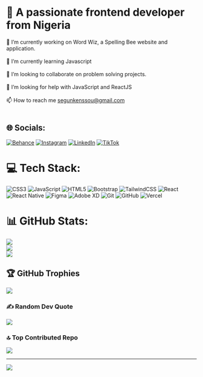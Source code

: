# 💫 A passionate frontend developer from Nigeria
🔭 I’m currently working on Word Wiz, a Spelling Bee website and application.<br><br>🌱 I’m currently learning Javascript<br><br>👯 I’m looking to collaborate on problem solving projects.<br><br>🤝 I’m looking for help with JavaScript and ReactJS<br><br>📫 How to reach me segunkenssou@gmail.com<br><br>


## 🌐 Socials:
[![Behance](https://img.shields.io/badge/Behance-1769ff?logo=behance&logoColor=white)](https://behance.net/kenssou) [![Instagram](https://img.shields.io/badge/Instagram-%23E4405F.svg?logo=Instagram&logoColor=white)](https://instagram.com/Kenssou) [![LinkedIn](https://img.shields.io/badge/LinkedIn-%230077B5.svg?logo=linkedin&logoColor=white)](https://www.linkedin.com/in/segun-kenssou-ab8460151/) [![TikTok](https://img.shields.io/badge/TikTok-%23000000.svg?logo=TikTok&logoColor=white)](https://tiktok.com/@Kenssou_) 

# 💻 Tech Stack:
![CSS3](https://img.shields.io/badge/css3-%231572B6.svg?style=for-the-badge&logo=css3&logoColor=white) ![JavaScript](https://img.shields.io/badge/javascript-%23323330.svg?style=for-the-badge&logo=javascript&logoColor=%23F7DF1E) ![HTML5](https://img.shields.io/badge/html5-%23E34F26.svg?style=for-the-badge&logo=html5&logoColor=white) ![Bootstrap](https://img.shields.io/badge/bootstrap-%238511FA.svg?style=for-the-badge&logo=bootstrap&logoColor=white) ![TailwindCSS](https://img.shields.io/badge/tailwindcss-%2338B2AC.svg?style=for-the-badge&logo=tailwind-css&logoColor=white) ![React](https://img.shields.io/badge/react-%2320232a.svg?style=for-the-badge&logo=react&logoColor=%2361DAFB) ![React Native](https://img.shields.io/badge/react_native-%2320232a.svg?style=for-the-badge&logo=react&logoColor=%2361DAFB) ![Figma](https://img.shields.io/badge/figma-%23F24E1E.svg?style=for-the-badge&logo=figma&logoColor=white) ![Adobe XD](https://img.shields.io/badge/Adobe%20XD-470137?style=for-the-badge&logo=Adobe%20XD&logoColor=#FF61F6) ![Git](https://img.shields.io/badge/git-%23F05033.svg?style=for-the-badge&logo=git&logoColor=white) ![GitHub](https://img.shields.io/badge/github-%23121011.svg?style=for-the-badge&logo=github&logoColor=white) ![Vercel](https://img.shields.io/badge/vercel-%23000000.svg?style=for-the-badge&logo=vercel&logoColor=white)

# 📊 GitHub Stats:
![](https://github-readme-stats.vercel.app/api?username=Kenssou&theme=radical&hide_border=true&include_all_commits=true&count_private=true)<br/>
![](https://github-readme-streak-stats.herokuapp.com/?user=Kenssou&theme=radical&hide_border=true)<br/>
![](https://github-readme-stats.vercel.app/api/top-langs/?username=Kenssou&theme=radical&hide_border=true&include_all_commits=true&count_private=true&layout=compact)

## 🏆 GitHub Trophies
![](https://github-profile-trophy.vercel.app/?username=segun-kenssou&theme=radical&no-frame=false&no-bg=true&margin-w=4)

### ✍️ Random Dev Quote
![](https://quotes-github-readme.vercel.app/api?type=horizontal&theme=radical)

### 🔝 Top Contributed Repo
![](https://github-contributor-stats.vercel.app/api?username=Kenssou&limit=5&theme=dark&combine_all_yearly_contributions=true)

---
[![](https://visitcount.itsvg.in/api?id=Kenssou&icon=0&color=0)](https://visitcount.itsvg.in)

<!-- Proudly created with GPRM ( https://gprm.itsvg.in ) -->


